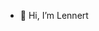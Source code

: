- 👋 Hi, I’m Lennert


<!---
Lennert00/Lennert00 is a ✨ special ✨ repository because its `README.md` (this file) appears on your GitHub profile.
You can click the Preview link to take a look at your changes.
--->
